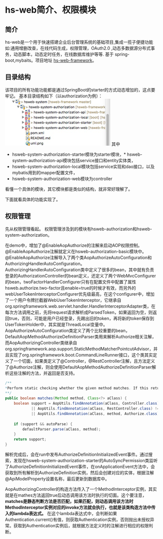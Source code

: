 # hs-web简介、权限模块
## 简介
hs-web是一个用于快速搭建企业后台管理系统的基础项目,集成一揽子便捷功能如:通用增删改查，在线代码生成，权限管理，OAuth2.0 ,动态多数据源分布式事务，动态脚本，动态定时任务，在线数据库维护等等. 基于 spring-boot,mybaits。项目地址 [hs-web-framework](https://github.com/hs-web/hsweb-framework)。

## 目录结构
该项目的所有功能功能都是通过SpringBoot的starter的方式动态增加的，这点要牢记。
基本目录结构如下（以authorization为例）：
![hs-web项目图片](../../screenshot/hs-web.png)
其中
* hsweb-system-authorization-starter模块为starter模块，* hsweb-system-authorization-api模块包括service接口和entity实体类，
* hsweb-system-authorization-local模块包括service实现和dao接口，以及mybatis用到的mapper配置文件，
* hsweb-system-authorization-web模块为controller

看懂一个具体的模块，其它模块都是类似的结构，就非常好理解了。

下面就看具体的功能实现了。

## 权限管理
先从权限管理看起。
权限管理涉及到的模块有hsweb-authorization和hsweb-system-authorization。

在demo中，增加了@EnableAopAuthorize的注解来启动AOP权限控制。@EnableAopAuthorize注解就定义在hsweb-authorization-basic模块中。@EnableAopAuthorize注解导入了两个类AopAuthorizeAutoConfiguration和AuthorizingHandlerAutoConfiguration。
AuthorizingHandlerAutoConfiguration类中定义了很多的bean，其中就有负责登录的AuthorizationController的bean定义，还定义了两个WebMvcConfigurer的bean，twoFactorHandlerConfigurer只有在配置文件中配置了属性hsweb.authorize.two-factor且enable=true的时候才有效，而另外的webUserTokenInterceptorConfigurer优先级最高，在这个configurer中，增加了一个用户令牌拦截器WebUserTokenInterceptor，它继承自org.springframework.web.servlet.handler.HandlerInterceptorAdapter类，在每次方法调用之前，先将request请求解析成ParsedToken，如果返回为空，则返回true，否则，可能是用户已经登录，先踢出旧的token，再将新的token保存到UserTokenHolder中，其实就是ThreadLocal变量中。
AopAuthorizeAutoConfiguration类定义了两个比较重要的bean，DefaultAopMethodAuthorizeDefinitionParser类用来解析Authorize相关注解，而AopAuthorizingController类继承自org.springframework.aop.support.StaticMethodMatcherPointcutAdvisor，并且实现了org.springframework.boot.CommandLineRunner接口，这个类其实定义了一个切面，如果类定义了@Controller，@RestController注解，且方法定义了@Authorize注解，则会使用DefaultAopMethodAuthorizeDefinitionParser解析这些注解的方法，并返回是否支持。

```java
/**
*Perform static checking whether the given method matches. If this returns false or if the isRuntime() method returns false, no runtime check (i.e. no. matches(java.lang.reflect.Method, Class, Object []) call) will be made.
**/
public boolean matches(Method method, Class<?> aClass) {
    boolean support = AopUtils.findAnnotation(aClass, Controller.class) != null
            || AopUtils.findAnnotation(aClass, RestController.class) != null
            || AopUtils.findAnnotation(aClass, method, Authorize.class) != null;

    if (support && autoParse) {
        defaultParser.parse(aClass, method);
    }
    return support;
}
```
解析完成后，会在run中发布AuthorizeDefinitionInitializedEvent事件。通过搜索，发现在hsweb-system-authorization-starter的AutoSyncPermission类监听了AuthorizeDefinitionInitializedEvent事件，在onApplicationEvent方法中，会获取到所有解析到AuthorizeDefinition实例，然后会创建对应的实体，根据注解@ApiModelProperty设置名称，最后更新到数据库中。

AopAuthorizingController的构造方法传入了一个MethodInterceptor实例，其实就是在mathes方法返回true后动态调用该方法时执行的切面。这个要注意，**matches是静态判断方法是否匹配，如果匹配，则动态调用该方法时MethodInterceptor实例对应的invoke方法就会执行，也就是该类构造方法中传入的lambda表达式。** 在这个lambda表达式中，会判断如果Authentication.current()有值，则获取Authentication实例，否则抛出未授权异常。获取到Authentication实例后，就根据方法定义时的注解进行相应的权限判断。




